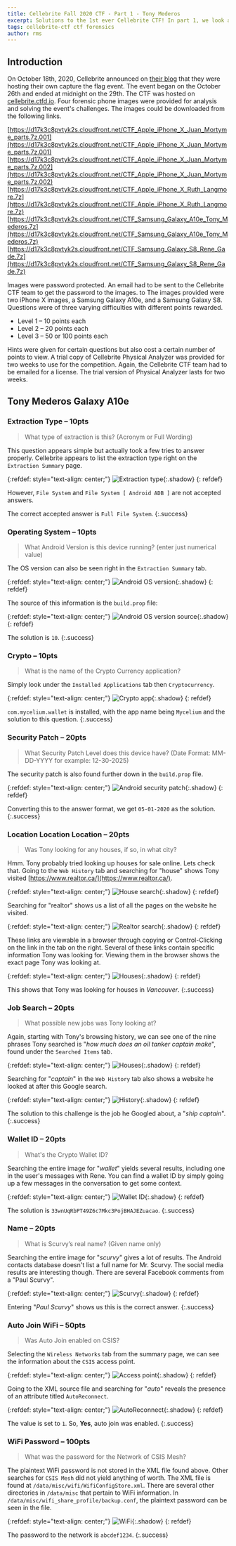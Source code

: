 ```yaml
---
title: Cellebrite Fall 2020 CTF - Part 1 - Tony Mederos
excerpt: Solutions to the 1st ever Cellebrite CTF! In part 1, we look at the answers to the Tony Mederos image provided.
tags: cellebrite-ctf ctf forensics
author: rms
---
```


## Introduction

On October 18th, 2020, Cellebrite announced on [their blog](https://www.cellebrite.com/en/blog/join-the-first-cellebrite-capture-the-flag-ctf-event/) that they were hosting their own capture the flag event. The event began on the October 26th and ended at midnight on the 29th. The CTF was hosted on [cellebrite.ctfd.io](https://cellebrite.ctfd.io/). Four forensic phone images were provided for analysis and solving the event's challenges. The images could be downloaded from the following links.

[https://d17k3c8pvtyk2s.cloudfront.net/CTF_Apple_iPhone_X_Juan_Mortyme_parts.7z.001](https://d17k3c8pvtyk2s.cloudfront.net/CTF_Apple_iPhone_X_Juan_Mortyme_parts.7z.001)
[https://d17k3c8pvtyk2s.cloudfront.net/CTF_Apple_iPhone_X_Juan_Mortyme_parts.7z.002](https://d17k3c8pvtyk2s.cloudfront.net/CTF_Apple_iPhone_X_Juan_Mortyme_parts.7z.002)
[https://d17k3c8pvtyk2s.cloudfront.net/CTF_Apple_iPhone_X_Ruth_Langmore.7z](https://d17k3c8pvtyk2s.cloudfront.net/CTF_Apple_iPhone_X_Ruth_Langmore.7z)
[https://d17k3c8pvtyk2s.cloudfront.net/CTF_Samsung_Galaxy_A10e_Tony_Mederos.7z](https://d17k3c8pvtyk2s.cloudfront.net/CTF_Samsung_Galaxy_A10e_Tony_Mederos.7z)
[https://d17k3c8pvtyk2s.cloudfront.net/CTF_Samsung_Galaxy_S8_Rene_Gade.7z](https://d17k3c8pvtyk2s.cloudfront.net/CTF_Samsung_Galaxy_S8_Rene_Gade.7z)

Images were password protected. An email had to be sent to the Cellebrite CTF team to get the password to the images. to The images provided were two iPhone X images, a Samsung Galaxy A10e, and a Samsung Galaxy S8. Questions were of three varying difficulties with different points rewarded. 

- Level 1 – 10 points each
- Level 2 – 20 points each
- Level 3 – 50 or 100 points each

Hints were given for certain questions but also cost a certain number of points to view. A trial copy of Cellebrite Physical Analyzer was provided for two weeks to use for the competition. Again, the Cellebrite CTF team had to be emailed for a license. The trial version of Physical Analyzer lasts for two weeks.

## Tony Mederos Galaxy A10e

### Extraction Type – 10pts

> What type of extraction is this? (Acronym or Full Wording)

This question appears simple but actually took a few tries to answer properly. Cellebrite appears to list the extraction type right on the `Extraction Summary` page. 

{:refdef: style="text-align: center;"}
![Extraction type](https://starwarsfan2099.github.io/public/2020-11-02/tony_1.JPG){:.shadow}
{: refdef}

However, `File System` and `File System [ Android ADB ]` are not accepted answers. 

The correct accepted answer is `Full File System`. 
{:.success}

### Operating System – 10pts

> What Android Version is this device running? (enter just numerical value)

The OS version can also be seen right in the `Extraction Summary` tab. 

{:refdef: style="text-align: center;"}
![Android OS version](https://starwarsfan2099.github.io/public/2020-11-02/tony_2.JPG){:.shadow}
{: refdef}

The source of this information is the `build.prop` file:

{:refdef: style="text-align: center;"}
![Android OS version source](https://starwarsfan2099.github.io/public/2020-11-02/tony_3.JPG){:.shadow}
{: refdef}

The solution is `10`.
{:.success}

### Crypto – 10pts

> What is the name of the Crypto Currency application?

Simply look under the `Installed Applications` tab then `Cryptocurrency`.

{:refdef: style="text-align: center;"}
![Crypto app](https://starwarsfan2099.github.io/public/2020-11-02/tony_5.JPG){:.shadow}
{: refdef}

`com.mycelium.wallet` is installed, with the app name being `Mycelium` and the solution to this question.
{:.success}

### Security Patch – 20pts

> What Security Patch Level does this device have? (Date Format: MM-DD-YYYY for example: 12-30-2025)

The security patch is also found further down in the `build.prop` file. 

{:refdef: style="text-align: center;"}
![Android security patch](https://starwarsfan2099.github.io/public/2020-11-02/tony_4.JPG){:.shadow}
{: refdef}

Converting this to the answer format, we get `05-01-2020` as the solution.
{:.success}

### Location Location Location – 20pts

> Was Tony looking for any houses, if so, in what city?

Hmm. Tony probably tried looking up houses for sale online. Lets check that. Going to the `Web History` tab and searching for "house" shows Tony visited [https://www.realtor.ca/](https://www.realtor.ca/).

{:refdef: style="text-align: center;"}
![House search](https://starwarsfan2099.github.io/public/2020-11-02/tony_6.JPG){:.shadow}
{: refdef}

Searching for "realtor" shows us a list of all the pages on the website he visited. 

{:refdef: style="text-align: center;"}
![Realtor search](https://starwarsfan2099.github.io/public/2020-11-02/tony_7.JPG){:.shadow}
{: refdef}

These links are viewable in a browser through copying or Control-Clicking on the link in the tab on the right. Several of these links contain specific information Tony was looking for. Viewing them in the browser shows the exact page Tony was looking at.

{:refdef: style="text-align: center;"}
![Houses](https://starwarsfan2099.github.io/public/2020-11-02/tony_8.JPG){:.shadow}
{: refdef}

This shows that Tony was looking for houses in *Vancouver*. 
{:.success}

### Job Search – 20pts

> What possible new jobs was Tony looking at?

Again, starting with Tony's browsing history, we can see one of the nine phrases Tony searched is "*how much does an oil tanker captain make*", found under the `Searched Items` tab.

{:refdef: style="text-align: center;"}
![Houses](https://starwarsfan2099.github.io/public/2020-11-02/tony_9.JPG){:.shadow}
{: refdef}

Searching for "*captain*" in the `Web History` tab also shows a website he looked at after this Google search. 

{:refdef: style="text-align: center;"}
![History](https://starwarsfan2099.github.io/public/2020-11-02/tony_10.JPG){:.shadow}
{: refdef}

The solution to this challenge is the job he Googled about, a "*ship captain*".
{:.success}

### Wallet ID – 20pts

> What's the Crypto Wallet ID?

Searching the entire image for "*wallet*" yields several results, including one in the user's messages with Rene. You can find a wallet ID by simply going up a few messages in the conversation to get some context.

{:refdef: style="text-align: center;"}
![Wallet ID](https://starwarsfan2099.github.io/public/2020-11-02/tony_11.JPG){:.shadow}
{: refdef}

The solution is `33wnUqRbPT49Z6c7Mkc3PojBHAJEZuacao`.
{:.success}

### Name – 20pts

> What is Scurvy’s real name? (Given name only)

Searching the entire image for "*scurvy*" gives a lot of results. The Android contacts database doesn't list a full name for Mr. Scurvy. The social media results are interesting though. There are several Facebook comments from a "Paul Scurvy".

{:refdef: style="text-align: center;"}
![Scurvy](https://starwarsfan2099.github.io/public/2020-11-02/tony_12.JPG){:.shadow}
{: refdef}

Entering "*Paul Scurvy*" shows us this is the correct answer.
{:.success}

### Auto Join WiFi – 50pts

> Was Auto Join enabled on CSIS?

Selecting the `Wireless Networks` tab from the summary page, we can see the information about the `CSIS` access point.

{:refdef: style="text-align: center;"}
![Access point](https://starwarsfan2099.github.io/public/2020-11-02/tony_13.JPG){:.shadow}
{: refdef}

Going to the XML source file and searching for "*auto*" reveals the presence of an attribute titled `AutoReconnect`. 

{:refdef: style="text-align: center;"}
![AutoReconnect](https://starwarsfan2099.github.io/public/2020-11-02/tony_14.JPG){:.shadow}
{: refdef}

The value is set to `1`. So, **Yes**, auto join was enabled.
{:.success}

### WiFi Password – 100pts

> What was the password for the Network of CSIS Mesh?

The plaintext WiFi password is not stored in the XML file found above. Other searches for `CSIS Mesh` did not yield anything of worth. The XML file is found at `/data/misc/wifi/WifiConfigStore.xml`. There are several other directories in `/data/misc` that pertain to WiFi information. In `/data/misc/wifi_share_profile/backup.conf`, the plaintext password can be seen in the file.

{:refdef: style="text-align: center;"}
![WiFi](https://starwarsfan2099.github.io/public/2020-11-02/tony_15.JPG){:.shadow}
{: refdef}

The password to the network is `abcdef1234`.
{:.success}